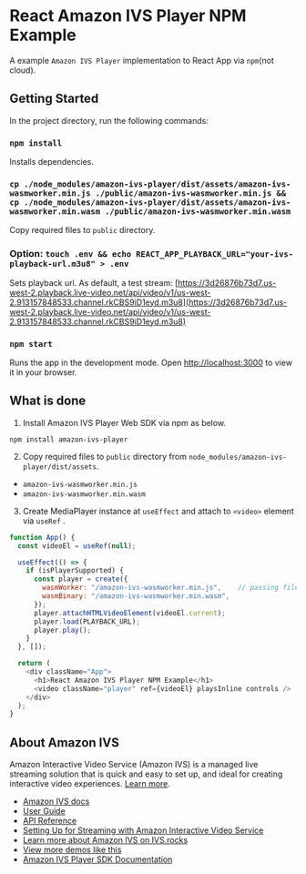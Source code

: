 # React Amazon IVS Player NPM Example

A example `Amazon IVS Player` implementation to React App via `npm`(not cloud).

## Getting Started

In the project directory, run the following commands:

### `npm install`

Installs dependencies.

### `cp ./node_modules/amazon-ivs-player/dist/assets/amazon-ivs-wasmworker.min.js ./public/amazon-ivs-wasmworker.min.js && cp ./node_modules/amazon-ivs-player/dist/assets/amazon-ivs-wasmworker.min.wasm ./public/amazon-ivs-wasmworker.min.wasm`

Copy required files to `public` directory.

### Option: `touch .env && echo REACT_APP_PLAYBACK_URL="your-ivs-playback-url.m3u8" > .env`

Sets playback url. As default, a test stream:
[https://3d26876b73d7.us-west-2.playback.live-video.net/api/video/v1/us-west-2.913157848533.channel.rkCBS9iD1eyd.m3u8](https://3d26876b73d7.us-west-2.playback.live-video.net/api/video/v1/us-west-2.913157848533.channel.rkCBS9iD1eyd.m3u8)

### `npm start`

Runs the app in the development mode. Open [http://localhost:3000](http://localhost:3000) to view it in your browser.

## What is done

1. Install Amazon IVS Player Web SDK via npm as below.

```console
npm install amazon-ivs-player
```

2. Copy required files to `public` directory from `node_modules/amazon-ivs-player/dist/assets`.

- `amazon-ivs-wasmworker.min.js`
- `amazon-ivs-wasmworker.min.wasm`

3. Create MediaPlayer instance at `useEffect` and attach to `<video>` element via `useRef` .

```js:src/App.js
function App() {
  const videoEl = useRef(null);

  useEffect(() => {
    if (isPlayerSupported) {
      const player = create({
        wasmWorker: "/amazon-ivs-wasmworker.min.js",    // passing files copied as above.
        wasmBinary: "/amazon-ivs-wasmworker.min.wasm",
      });
      player.attachHTMLVideoElement(videoEl.current);
      player.load(PLAYBACK_URL);
      player.play();
    }
  }, []);

  return (
    <div className="App">
      <h1>React Amazon IVS Player NPM Example</h1>
      <video className="player" ref={videoEl} playsInline controls />
    </div>
  );
}
```

## About Amazon IVS

Amazon Interactive Video Service (Amazon IVS) is a managed live streaming solution that is quick and easy to set up, and ideal for creating interactive video experiences. [Learn more](https://aws.amazon.com/ivs/).

- [Amazon IVS docs](https://docs.aws.amazon.com/ivs/)
- [User Guide](https://docs.aws.amazon.com/ivs/latest/userguide/)
- [API Reference](https://docs.aws.amazon.com/ivs/latest/APIReference/)
- [Setting Up for Streaming with Amazon Interactive Video Service](https://aws.amazon.com/blogs/media/setting-up-for-streaming-with-amazon-ivs/)
- [Learn more about Amazon IVS on IVS.rocks](https://ivs.rocks/)
- [View more demos like this](https://ivs.rocks/examples)
- [Amazon IVS Player SDK Documentation](https://aws.github.io/amazon-ivs-player-docs/1.6.1/web/index.html)
